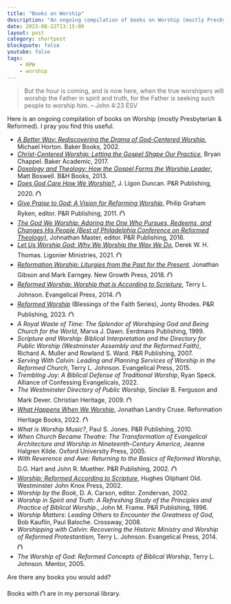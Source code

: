 ```yaml
---
title: "Books on Worship"
description: "An ongoing compilation of books on Worship (mostly Presbyterian & Reformed)"
date: 2023-08-22T13:15:00
layout: post
category: shortpost
blockquote: false
youtube: false
tags:
    - RPW
    - worship
---
```

> But the hour is coming, and is now here, when the true worshipers will worship the Father in spirit and truth, for the Father is seeking such people to worship him.
> – John 4:23 ESV

Here is an ongoing compilation of books on Worship (mostly Presbyterian & Reformed). I pray you find this useful.

- [_A Better Way: Rediscovering the Drama of God-Centered Worship_](/notes/books/a-better-way-9780801064685/), Michael Horton. Baker Books, 2002.
- [_Christ-Centered Worship: Letting the Gospel Shape Our Practice_](/notes/books/christ-centered-worship-9780801098116/), Bryan Chappel. Baker Academic, 2017.
- [_Doxology and Theology: How the Gospel Forms the Worship Leader_](/notes/books/doxology-and-theology-9781433679728/), Matt Boswell. B&H Books, 2013.
- [_Does God Care How We Worship?_](/notes/books/does-god-care-how-we-worship-9781629957920/), J. Ligon Duncan. P&R Publishing, 2020. &#9963;
- [_Give Praise to God: A Vision for Reforming Worship_](/notes/books/give-praise-to-god-9780875525532/), Philip Graham Ryken, editor. P&R Publishing, 2011. &#9963;
- [_The God We Worship: Adoring the One Who Pursues, Redeems, and Changes His People (Best of Philadelphia Conference on Reformed Theology)_](/notes/books/the-god-we-worship-9781629952079/), Johnathan Master, editor. P&R Publishing, 2016.
- [_Let Us Worship God: Why We Worship the Way We Do_](/notes/books/let-us-worship-god-9781642893564/), Derek W. H. Thomas. Ligonier Ministries, 2021. &#9963;
- [_Reformation Worship: Liturgies from the Past for the Present_](/notes/books/reformation-worship-9781948130219/), Jonathan Gibson and Mark Earngey. New Growth Press, 2018. &#9963;
- [_Reformed Worship: Worship that is According to Scripture_](/notes/books/reformed-worship-9781783970391/), Terry L. Johnson. Evangelical Press, 2014. &#9963;
- [_Reformed Worship_](/notes/books/reformed-worship-9781629959078/) (Blessings of the Faith Series), Jonty Rhodes. P&R Publishing, 2023. &#9963;
- _A Royal Waste of Time: The Splendor of Worshiping God and Being Church for the World_, Marva J. Dawn. Eerdmans Publishing, 1999.
- _Scripture and Worship: Biblical Interpretation and the Directory for Public Worship (Westminster Assembly and the Reformed Faith)_, Richard A. Muller and Rowland S. Ward. P&R Publishing, 2007.
- _Serving With Calvin: Leading and Planning Services of Worship in the Reformed Church_, Terry L. Johnson. Evangelical Press, 2015.
- _Trembling Joy: A Biblical Defense of Traditional Worship_, Ryan Speck. Alliance of Confessing Evangelicals, 2022.
- _The Westminster Directory of Public Worship_, Sinclair B. Ferguson and Mark Dever. Christian Heritage, 2009. &#9963;
- [_What Happens When We Worship_](/notes/books/what-happens-when-we-worship-9781601788160/), Jonathan Landry Cruse. Reformation Heritage Books, 2022. &#9963;
- _What is Worship Music?_, Paul S. Jones. P&R Publishing, 2010.
- _When Church Became Theatre: The Transformation of Evangelical Architecture and Worship in Nineteenth-Century America_, Jeanne Halgren Kilde. Oxford University Press, 2005.
- _With Reverence and Awe: Returning to the Basics of Reformed Worship_, D.G. Hart and John R. Muether. P&R Publishing, 2002. &#9963;
- [_Worship: Reformed According to Scripture_](/notes/books/worship-9780664225797/), Hughes Oliphant Old. Westminster John Knox Press, 2002.
- _Worship by the Book_, D. A. Carson, editor. Zondervan, 2002.
- _Worship in Spirit and Truth: A Refreshing Study of the Principles and Practice of Biblical Worship._, John M. Frame. P&R Publishing, 1996.
- _Worship Matters: Leading Others to Encounter the Greatness of God_, Bob Kauflin, Paul Baloche. Crossway, 2008.
- _Worshipping with Calvin: Recovering the Historic Ministry and Worship of Reformed Protestantism_, Terry L. Johnson. Evangelical Press, 2014. &#9963;
- _The Worship of God: Reformed Concepts of Biblical Worship_, Terry L. Johnson. Mentor, 2005.

Are there any books you would add?

Books with &#9963; are in my personal library.
